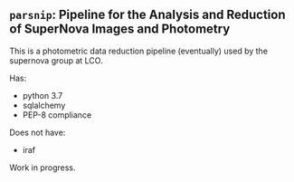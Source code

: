 ## `parsnip`: Pipeline for the Analysis and Reduction of SuperNova Images and Photometry

This is a photometric data reduction pipeline (eventually) used by the supernova group at LCO.

Has:
* python 3.7
* sqlalchemy
* PEP-8 compliance

Does not have:
* iraf

Work in progress.
